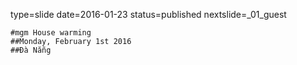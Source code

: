type=slide
date=2016-01-23
status=published
nextslide=_01_guest
~~~~~~
#mgm House warming
##Monday, February 1st 2016
##Đà Nẵng

